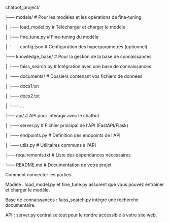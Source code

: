 chatbot_project/

├── models/                 # Pour les modèles et les opérations de fine-tuning

│   ├── load_model.py       # Télécharger et charger le modèle

│   ├── fine_tune.py        # Fine-tuning du modèle

│   └── config.json         # Configuration des hyperparamètres (optionnel)

├── knowledge_base/         # Pour la gestion de la base de connaissances

│   ├── faiss_search.py     # Intégration avec une base de connaissances

│   └── documents/          # Dossiers contenant vos fichiers de données

│       ├── docs1.txt

│       ├── docs2.txt

│       └── ...

├── api/                    # API pour interagir avec le chatbot

│   ├── server.py           # Fichier principal de l'API (FastAPI/Flask)

│   ├── endpoints.py        # Définition des endpoints de l'API

│   └── utils.py            # Utilitaires communs à l'API

├── requirements.txt        # Liste des dépendances nécessaires

└── README.md               # Documentation de votre projet

 

Comment connecter les parties

Modèle : load_model.py et fine_tune.py assurent que vous pouvez entraîner et charger le modèle.

Base de connaissances : faiss_search.py intègre une recherche documentaire.

API : server.py centralise tout pour le rendre accessible à votre site web.